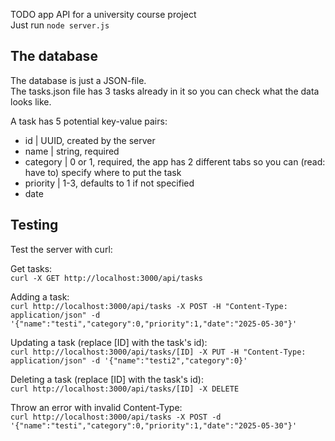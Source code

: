 TODO app API for a university course project  
Just run `node server.js`  

## The database

The database is just a JSON-file.  
The tasks.json file has 3 tasks already in it so you can check what the data looks like.  

A task has 5 potential key-value pairs:
- id | UUID, created by the server  
- name | string, required  
- category | 0 or 1, required, the app has 2 different tabs so you can (read: have to) specify where to put the task  
- priority | 1-3, defaults to 1 if not specified
- date  

## Testing

Test the server with curl:  

Get tasks:  
`curl -X GET http://localhost:3000/api/tasks`

Adding a task:  
`curl http://localhost:3000/api/tasks -X POST -H "Content-Type: application/json" -d '{"name":"testi","category":0,"priority":1,"date":"2025-05-30"}'`

Updating a task (replace [ID] with the task's id):  
`curl http://localhost:3000/api/tasks/[ID] -X PUT -H "Content-Type: application/json" -d '{"name":"testi2","category":0}'`

Deleting a task (replace [ID] with the task's id):  
`curl http://localhost:3000/api/tasks/[ID] -X DELETE`

Throw an error with invalid Content-Type:  
`curl http://localhost:3000/api/tasks -X POST -d '{"name":"testi","category":0,"priority":1,"date":"2025-05-30"}'`